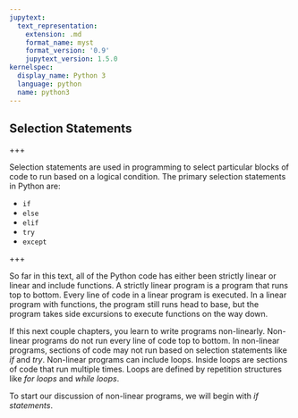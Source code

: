 ```yaml
---
jupytext:
  text_representation:
    extension: .md
    format_name: myst
    format_version: '0.9'
    jupytext_version: 1.5.0
kernelspec:
  display_name: Python 3
  language: python
  name: python3
---
```


## Selection Statements

+++

Selection statements are used in programming to select particular blocks of code to run based on a logical condition.  The primary selection statements in Python are:
    
 * ```if```
 * ```else```
 * ```elif```
 * ```try```
 * ```except```
    

+++

So far in this text, all of the Python code has either been strictly linear or linear and include functions. A strictly linear program is a program that runs top to bottom. Every line of code in a linear program is executed. In a linear program with functions, the program still runs head to base, but the program takes side excursions to execute functions on the way down. 

If this next couple chapters, you learn to write programs non-linearly. Non-linear programs do not run every line of code top to bottom. In non-linear programs, sections of code may not run based on selection statements like _if_ and _try_. Non-linear programs can include loops. Inside loops are sections of code that run multiple times. Loops are defined by repetition structures like _for loops_ and _while loops_. 

To start our discussion of non-linear programs, we will begin with _if statements_.

```{code-cell} ipython3

```
